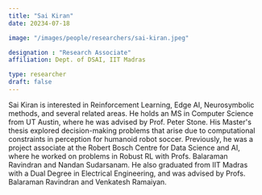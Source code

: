 ```yaml
---
title: "Sai Kiran"
date: 20234-07-18

image: "/images/people/researchers/sai-kiran.jpeg"

designation : "Research Associate"
affiliation: Dept. of DSAI, IIT Madras

type: researcher
draft: false
---
```


Sai Kiran is interested in Reinforcement Learning, Edge AI, Neurosymbolic methods, and several related areas. He holds an MS in Computer Science from UT Austin, where he was advised by Prof. Peter Stone. His Master's thesis explored decision-making problems that arise due to computational constraints in perception for humanoid robot soccer. Previously, he was a project associate at the Robert Bosch Centre for Data Science and AI, where he worked on problems in Robust RL with Profs. Balaraman Ravindran and Nandan Sudarsanam. He also graduated from IIT Madras with a Dual Degree in Electrical Engineering, and was advised by Profs. Balaraman Ravindran and Venkatesh Ramaiyan.